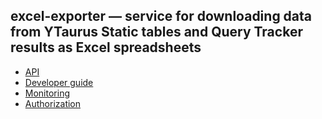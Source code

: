 ## excel-exporter — service for downloading data from YTaurus Static tables and Query Tracker results as Excel spreadsheets

* [API](./docs/api.md)
* [Developer guide](./docs/developer_guide.md)
* [Monitoring](./docs/monitoring.md)
* [Authorization](./docs/auth.md)
